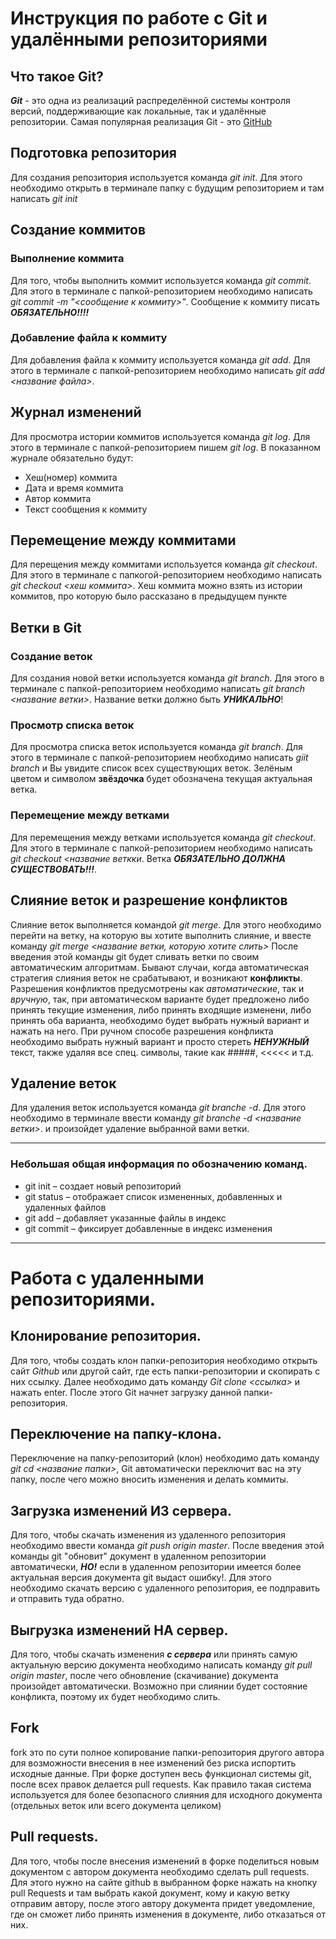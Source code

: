 # Инструкция по работе с Git и удалёнными репозиториями

## Что такое Git?
***Git*** - это одна из реализаций распределённой системы контроля версий, поддерживающие как локальные, так и удалённые репозитории. Самая популярная реализация Git - это [GitHub](https://github.com)

## Подготовка репозитория
Для создания репозитория используется команда *git init*. Для этого необходимо открыть в терминале папку с будущим репозиторием и там написать *git init*

## Создание коммитов

### Выполнение коммита
Для того, чтобы выполнить коммит используется команда *git commit*. Для этого в терминале с папкой-репозиторием необходимо написать *git commit -m "<сообщение к коммиту>"*. Сообщение к коммиту писать ***ОБЯЗАТЕЛЬНО!!!!***

### Добавление файла к коммиту
Для добавления файла к коммиту используется команда *git add*. Для этого в терминале с папкой-репозиторием необходимо написать *git add <название файла>*.

## Журнал изменений
Для просмотра истории коммитов используется команда *git log*. Для этого в терминале с папкой-репозиторием пишем *git log*. В показанном журнале обязательно будут:
* Хеш(номер) коммита
* Дата и время коммита
* Автор коммита
* Текст сообщения к коммиту

## Перемещение между коммитами
Для перещения между коммитами используется команда *git checkout*. Для этого в терминале с папкогой-репозиторием необходимо написать *git checkout <хеш коммита>*. Хеш коммита можно взять из истории коммитов, про которую было рассказано в предыдущем пункте

## Ветки в Git

### Создание веток
Для создания новой ветки используется команда *git branch*. Для этого в терминале с папкой-репозиторием необходимо написать *git branch <название ветки>*. Название ветки должно быть ***УНИКАЛЬНО***!

### Просмотр списка веток
Для просмотра списка веток используется команда *git branch*. Для этого в терминале с папкой-репозиторием необходимо написать *giit branch* и Вы увидите список всех существующих веток. Зелёным цветом и символом **звёздочка** будет обозначена текущая актуальная ветка.

### Перемещение между ветками
Для перемещения между ветками используется команда *git checkout*. Для этого в терминале с папкой-репозиторием необходимо написать *git checkout <название веткки*. Ветка ***ОБЯЗАТЕЛЬНО ДОЛЖНА СУЩЕСТВОВАТЬ!!!***. 

## Слияние веток и разрешение конфликтов
Слияние веток выполняется командой *git merge*. Для этого необходимо перейти на ветку, на которую вы хотите выполнить слияние, и ввесте команду *git merge <название ветки, которую хотите слить>* После введения этой команды git будет сливать ветки по своим автоматическим алгоритмам. Бывают случаи, когда автоматическая стратегия слияния веток не срабатывают, и возникают **конфликты**. Разрешения конфликтов предусмотрены как *автоматические*, так и *вручную*, так, при автоматическом варианте будет предложено либо принять текущие изменения, либо принять входящие изменени, либо принять оба варианта, необходимо будет выбрать нужный вариант и нажать на него. При ручном способе разрешения конфликта необходимо выбрать нужный вариант и просто стереть ***НЕНУЖНЫЙ*** текст, также удаляя все спец. символы, такие как #####, <<<<< и т.д.

## Удаление веток
Для удаления веток используется команда *git branche -d*. Для этого необходимо в терминале ввести команду *git branche -d <название ветки>*. и произойдет удаление выбранной вами ветки.
___

### Небольшая общая информация по обозначению команд.
* git init – создает новый репозиторий
* git status – отображает список измененных, добавленных и удаленных файлов
* git add – добавляет указанные файлы в индекс
* git commit – фиксирует добавленные в индекс изменения
___

# Работа с удаленными репозиториями.

## Клонирование репозитория.
Для того, чтобы создать клон папки-репозитория необходимо открыть сайт *Github* или другой сайт, где есть папки-репозитории и скопирать с них ссылку. Далее необходимо дать команду *Git clone <ссылка>* и нажать enter. После этого Git начнет загрузку данной папки-репозитория.

## Переключение на папку-клона.
Переключение на папку-репозиторий (клон) необходимо дать команду *git cd <название папки>*, Git автоматически переключит вас на эту папку, после чего можно вносить изменения и делать коммиты.

## Загрузка изменений **ИЗ** сервера.
Для того, чтобы скачать изменения из удаленного репозитория необходимо ввести команда *git push origin master*. После введения этой команды git "обновит" документ в удаленном репозитории автоматически, ***НО!*** если в удаленном репозитории имеется более актуальная версия документа git выдаст ошибку!. Для этого необходимо скачать версию с удаленного репозитория, ее подправить и отправить туда обратно.

## Выгрузка изменений **НА** сервер.
Для того, чтобы скачать изменения ***с сервера*** или принять самую актуальную версию документа необходимо написать команду *git pull origin master*, после чего обновление (скачивание) документа произойдет автоматически. Возможно при слиянии будет состояние конфликта, поэтому их будет необходимо слить.

## Fork
fork это по сути полное копирование папки-репозитория другого автора для возможности внесения в нее изменений без риска испортить исходные данные. При форке доступен весь функционал системы git, после всех правок делается pull requests. Как правило такая система используется для более безопасного слияния для исходного документа (отдельных веток или всего документа целиком) 

## Pull requests.
Для того, чтобы после внесения изменений в форке поделиться новым документом с автором документа необходимо сделать pull requests. Для этого нужно на сайте github в выбранном форке нажать на кнопку pull Requests и там выбрать какой документ, кому и какую ветку отправим автору, после этого автору документа придет уведомление, где он сможет либо принять изменения в документе, либо отказаться от них.